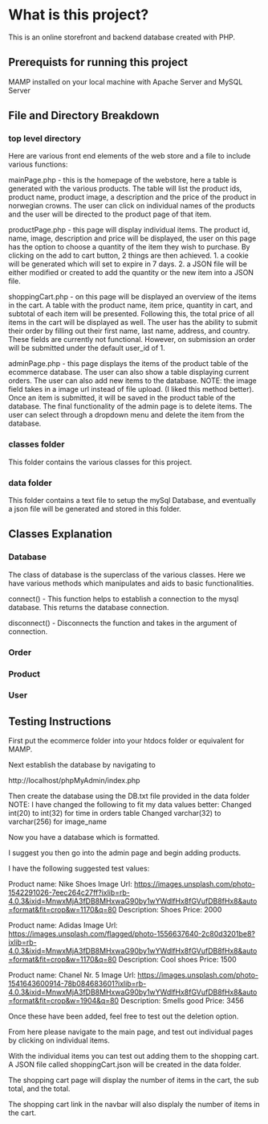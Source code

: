 # What is this project?
This is an online storefront and backend database created with PHP. 

## Prerequists for running this project
MAMP installed on your local machine with Apache Server and MySQL Server

## File and Directory Breakdown
### top level directory
Here are various front end elements of the web store and a file to include various functions:

mainPage.php - this is the homepage of the webstore, here a table is generated with the various products. The table will list the product ids, product name, product image, a description and the price of the product in norwegian crowns. The user can click on individual names of the products and the user will be directed to the product page of that item.

productPage.php - this page will display individual items. The product id, name, image, description and price will be displayed, the user on this page has the option to choose a quantity of the item they wish to purchase. By clicking on the add to cart button, 2 things are then achieved. 1. a cookie will be generated which will set to expire in 7 days. 2. a JSON file will be either modified or created to add the quantity or the new item into a JSON file. 

shoppingCart.php - on this page will be displayed an overview of the items in the cart. A table with the product name, item price, quantity in cart, and subtotal of each item will be presented. Following this, the total price of all items in the cart will be displayed as well. The user has the ability to submit their order by filling out their first name, last name, address, and country. These fields are currently not functional. However, on submission an order will be submitted under the default user_id of 1. 

adminPage.php - this page displays the items of the product table of the ecommerce database. The user can also show a table displaying current orders. The user can also add new items to the database. NOTE: the image field takes in a image url instead of file upload. (I liked this method better). Once an item is submitted, it will be saved in the product table of the database. The final functionality of the admin page is to delete items. The user can select through a dropdown menu and delete the item from the database.  


### classes folder
This folder contains the various classes for this project.
### data folder
This folder contains a text file to setup the mySql Database, and eventually a json file will be generated and stored in this folder. 

## Classes Explanation
### Database
The class of database is the superclass of the various classes. Here we have various methods which manipulates and aids to basic functionalities. 

connect() - This function helps to establish a connection to the mysql database. This returns the database connection.

disconnect() - Disconnects the function and takes in the argument of connection. 


### Order

### Product

### User

## Testing Instructions
First put the ecommerce folder into your htdocs folder or equivalent for MAMP.

Next establish the database by navigating to 

http://localhost/phpMyAdmin/index.php

Then create the database using the DB.txt file provided in the data folder
NOTE: I have changed the following to fit my data values better:
Changed int(20) to int(32) for time in orders table 
Changed varchar(32) to varchar(256) for image_name 

Now you have a database which is formatted.

I suggest you then go into the admin page and begin adding products.

I have the following suggested test values:

Product name:
Nike Shoes
Image Url:
https://images.unsplash.com/photo-1542291026-7eec264c27ff?ixlib=rb-4.0.3&ixid=MnwxMjA3fDB8MHxwaG90by1wYWdlfHx8fGVufDB8fHx8&auto=format&fit=crop&w=1170&q=80
Description:
Shoes
Price:
2000

Product name:
Adidas
Image Url:
https://images.unsplash.com/flagged/photo-1556637640-2c80d3201be8?ixlib=rb-4.0.3&ixid=MnwxMjA3fDB8MHxwaG90by1wYWdlfHx8fGVufDB8fHx8&auto=format&fit=crop&w=1170&q=80
Description:
Cool shoes 
Price:
1500

Product name:
Chanel Nr. 5
Image Url:
https://images.unsplash.com/photo-1541643600914-78b084683601?ixlib=rb-4.0.3&ixid=MnwxMjA3fDB8MHxwaG90by1wYWdlfHx8fGVufDB8fHx8&auto=format&fit=crop&w=1904&q=80
Description:
Smells good
Price:
3456

Once these have been added, feel free to test out the deletion option. 

From here please navigate to the main page, and test out individual pages by clicking on individual items.

With the individual items you can test out adding them to the shopping cart. A JSON file called shoppingCart.json will be created in the data folder. 

The shopping cart page will display the number of items in the cart, the sub total, and the total. 

The shopping cart link in the navbar will also displaly the number of items in the cart.









